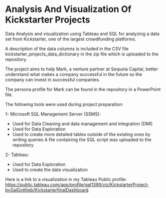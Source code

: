 # Analysis And Visualization Of Kickstarter Projects

Data Analysis and visualization using Tableau and SQL for analyzing a data set from Kickstarter, one of the largest crowdfunding platforms.



A description of the data columns is included in the CSV file kickstarter_projects_data_dictionary in the zip file which is uploaded to the repository.



The project aims to help Mark, a venture partner at Sequoia Capital, better understand what makes a company successful in the future so the company can invest in successful companies.

The persona profile for Mark can be found in the repository in a PowerPoint file.



The following tools were used during project preparation:

1- Microsoft SQL Management Server (SSMS):

* Used for Data Cleaning and data management and integration (DMI)
* Used for Data Exploration
* Used to create more detailed tables outside of the existing ones by writing queries
A file containing the SQL script was uploaded to the repository

2- Tableau:

* Used for Data Exploration
* Used to create the data visualization

Here is a link to a visualization in my Tableau Public profile:
https://public.tableau.com/app/profile/gal1399/viz/KickstarterProject-byGalGottlieb/KickstarterfinalDashboard

